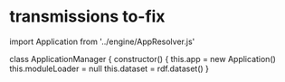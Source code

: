 # transmissions to-fix

import Application from '../engine/AppResolver.js'

class ApplicationManager {
    constructor() {
        this.app = new Application()
        this.moduleLoader = null
        this.dataset = rdf.dataset()
    }
